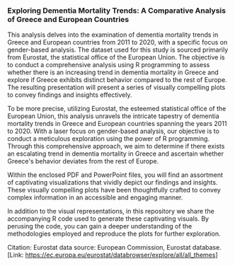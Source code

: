### Exploring Dementia Mortality Trends: A Comparative Analysis of Greece and European Countries

This analysis delves into the examination of dementia mortality trends in Greece and European countries from 2011 to 2020, with a specific focus on gender-based analysis.
The dataset used for this study is sourced primarily from Eurostat, the statistical office of the European Union. 
The objective is to conduct a comprehensive analysis using R programming to assess whether there is an increasing trend in dementia mortality 
in Greece and explore if Greece exhibits distinct behavior compared to the rest of Europe. 
The resulting presentation will present a series of visually compelling plots to convey findings and insights effectively.

To be more precise, utilizing Eurostat, the esteemed statistical office of the European Union, this analysis unravels the intricate tapestry of dementia mortality 
trends in Greece and European countries spanning the years 2011 to 2020. With a laser focus on gender-based analysis, our objective is to conduct 
a meticulous exploration using the power of R programming. Through this comprehensive approach, we aim to determine if there exists an escalating 
trend in dementia mortality in Greece and ascertain whether Greece's behavior deviates from the rest of Europe.

Within the enclosed PDF and PowerPoint files, you will find an assortment of captivating visualizations that vividly depict our findings and insights. 
These visually compelling plots have been thoughtfully crafted to convey complex information in an accessible and engaging manner.

In addition to the visual representations, in this repository we share the accompanying R code used to generate these captivating visuals. 
By perusing the code, you can gain a deeper understanding of the methodologies employed and reproduce the plots for further exploration.

Citation: Eurostat data source: European Commission, Eurostat database. [Link: https://ec.europa.eu/eurostat/databrowser/explore/all/all_themes]
